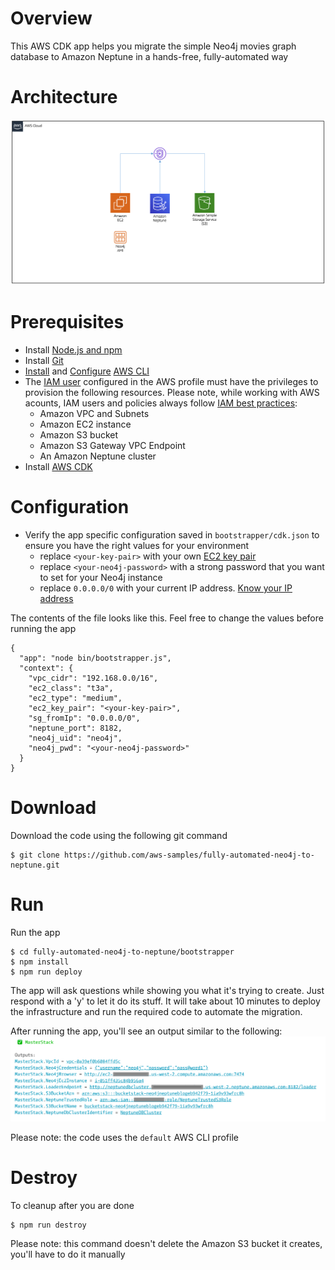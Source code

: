 # Overview

This AWS CDK app helps you migrate the simple Neo4j movies graph database to
Amazon Neptune in a hands-free, fully-automated way

# Architecture

![architecture](/bootstrapper/images/fully-automated-neptune-arch.png)

# Prerequisites

- Install
  [Node.js and npm](https://docs.npmjs.com/downloading-and-installing-node-js-and-npm)
- Install [Git](https://git-scm.com/book/en/v2/Getting-Started-Installing-Git)
- [Install](https://docs.aws.amazon.com/cli/latest/userguide/cli-chap-install.html)
  and
  [Configure](https://docs.aws.amazon.com/cli/latest/userguide/cli-chap-configure.html)
  [AWS CLI](https://aws.amazon.com/cli/)
- The [IAM user](https://docs.aws.amazon.com/IAM/latest/UserGuide/id.html)
  configured in the AWS profile must have the privileges to provision the
  following resources. Please note, while working with AWS acounts, IAM users
  and policies always follow
  [IAM best practices](https://docs.aws.amazon.com/IAM/latest/UserGuide/best-practices.html):
  - Amazon VPC and Subnets
  - Amazon EC2 instance
  - Amazon S3 bucket
  - Amazon S3 Gateway VPC Endpoint
  - An Amazon Neptune cluster
- Install
  [AWS CDK](https://docs.aws.amazon.com/cdk/latest/guide/getting_started.html)

# Configuration

- Verify the app specific configuration saved in `bootstrapper/cdk.json` to
  ensure you have the right values for your environment
  - replace `<your-key-pair>` with your own
    [EC2 key pair](https://docs.aws.amazon.com/amazondynamodb/latest/developerguide/EMRforDynamoDB.Tutorial.EC2KeyPair.html)
  - replace `<your-neo4j-password>` with a strong password that you want to set
    for your Neo4j instance
  - replace `0.0.0.0/0` with your current IP address.
    [Know your IP address](https://www.whatsmyip.org/)

The contents of the file looks like this. Feel free to change the values before
running the app

```
{
  "app": "node bin/bootstrapper.js",
  "context": {
    "vpc_cidr": "192.168.0.0/16",
    "ec2_class": "t3a",
    "ec2_type": "medium",
    "ec2_key_pair": "<your-key-pair>",
    "sg_fromIp": "0.0.0.0/0",
    "neptune_port": 8182,
    "neo4j_uid": "neo4j",
    "neo4j_pwd": "<your-neo4j-password>"
  }
}

```

# Download

Download the code using the following git command

```
$ git clone https://github.com/aws-samples/fully-automated-neo4j-to-neptune.git
```

# Run

Run the app

```
$ cd fully-automated-neo4j-to-neptune/bootstrapper
$ npm install
$ npm run deploy
```

The app will ask questions while showing you what it's trying to create. Just
respond with a 'y' to let it do its stuff. It will take about 10 minutes to
deploy the infrastructure and run the required code to automate the migration.

After running the app, you'll see an output similar to the following:
![output](/bootstrapper/images/fully-automated-neptune-output.png)

Please note: the code uses the `default` AWS CLI profile

# Destroy

To cleanup after you are done

```
$ npm run destroy
```

Please note: this command doesn't delete the Amazon S3 bucket it creates, you'll
have to do it manually
